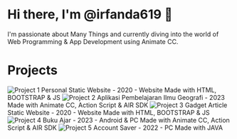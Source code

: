 # Hi there, I'm @irfanda619 👋

I'm passionate about Many Things and currently diving into the world of Web Programming & App Development using Animate CC.

# Projects

![Project 1](https://i.postimg.cc/jd16SrqG/Profil.png)
Personal Static Website - 2020 - Website
Made with HTML, BOOTSTRAP & JS
![Project 2](https://i.postimg.cc/nhgSQhyv/HOW-TO-landscape.jpg)
Aplikasi Pembelajaran Ilmu Geografi - 2023
Made with Animate CC, Action Script & AIR SDK
![Project 3](https://i.postimg.cc/2ycV0VR7/Vanzgadget.png)
Gadget Article Static Website - 2020 - Website
Made with HTML, BOOTSTRAP & JS
![Project 4](https://i.postimg.cc/sD917PJr/kingslayer-2.png)
Buku Ajar - 2023 - Android & PC 
Made with Animate CC, Action Script & AIR SDK
![Project 5](https://i.postimg.cc/2SGbRdqw/kingslayer.png)
Account Saver - 2022 - PC
Made with JAVA

